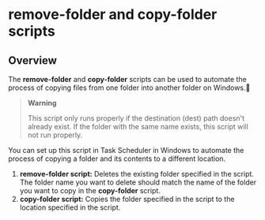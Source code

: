 # remove-folder and copy-folder scripts

## Overview

The **remove-folder** and **copy-folder** scripts can be used to automate the process of copying files from one folder into another folder on Windows.🤖

> **Warning**
> 
> This script only runs properly if the destination (dest) path doesn't already exist. If the folder with the same name exists, this script will not run properly. 

You can set up this script in Task Scheduler in Windows to automate the process of copying a folder and its contents to a different location.

1. **remove-folder script:** Deletes the existing folder specified in the script. The folder name you want to delete should match the name of the folder you want to copy in the **copy-folder** script.
2. **copy-folder script:** Copies the folder specified in the script to the location specified in the script.
